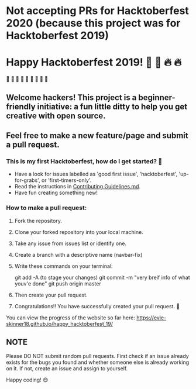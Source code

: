 # Not accepting PRs for Hacktoberfest 2020 (because this project was for Hacktoberfest 2019)

# Happy Hacktoberfest 2019! :jack_o_lantern: :ghost: :fire: :fire:

:stars: :stars: :stars: :stars: :stars: :stars: :stars: :stars: :stars:
## Welcome hackers! This project is a beginner-friendly initiative: a fun little ditty to help you get creative with open source.
## Feel free to make a new feature/page and submit a pull request.

### This is my first Hacktoberfest, how do I get started?  :rocket:

- Have a look for issues labelled as 'good first issue', 'hacktoberfest', 'up-for-grabs', or 'first-timers-only'.
- Read the instructions in [Contributing Guidelines.md](https://github.com/Evie-Skinner18/happy_hacktoberfest_19/blob/master/Contributing%20Guidelines.md).
- Have fun creating something new!

### How to make a pull request:
1. Fork the repository.

2. Clone your forked repository into your local machine.

3. Take any issue from issues list or identify one.

4. Create a branch with a descriptive name (navbar-fix)

5. Write these commands on your terminal:
    
    git add -A      (to stage your changes)
    git commit -m "very breif info of what youv'e done"
    git push origin master
    
6. Then create your pull request.

7. Congratulations!! You have successfully created your pull request. :stars:

You can view the progress of the website so far here: https://evie-skinner18.github.io/happy_hacktoberfest_19/

## NOTE ##
Please DO NOT submit random pull requests. First check if an issue already exists for the bugs you found and whether someone else is already working on it. If not, create an issue and assign to yourself.

Happy coding!
:heart_eyes:
